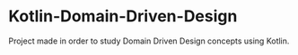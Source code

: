 # Kotlin-Domain-Driven-Design

Project made in order to study Domain Driven Design concepts using Kotlin.